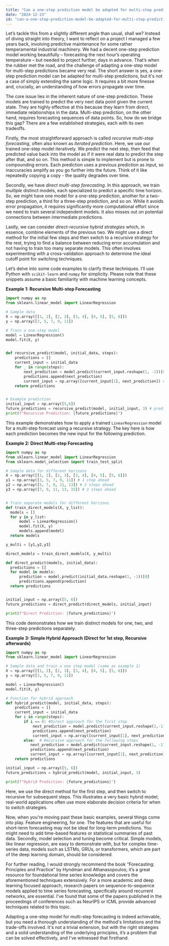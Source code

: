 ```yaml
---
title: "Can a one-step prediction model be adapted for multi-step predictions?"
date: "2024-12-23"
id: "can-a-one-step-prediction-model-be-adapted-for-multi-step-predictions"
---
```


Let’s tackle this from a slightly different angle than usual, shall we? Instead of diving straight into theory, I want to reflect on a project I managed a few years back, involving predictive maintenance for some rather temperamental industrial machinery. We had a decent one-step prediction model working beautifully – forecasting the next hour’s operating temperature – but needed to project further, days in advance. That’s when the rubber met the road, and the challenge of adapting a one-step model for multi-step predictions became very real. The short answer is yes, a one-step prediction model can be adapted for multi-step predictions, but it's not a case of simply extending the same logic. It requires a bit more finesse and, crucially, an understanding of how errors propagate over time.

The core issue lies in the inherent nature of one-step prediction. These models are trained to predict the very next data point given the current state. They are highly effective at this because they learn from direct, immediate relationships in the data. Multi-step prediction, on the other hand, requires forecasting sequences of data points. So, how do we bridge this gap? There are a few established strategies, each with its own tradeoffs.

Firstly, the most straightforward approach is called *recursive multi-step forecasting*, often also known as *iterated prediction*. Here, we use our trained one-step model iteratively. We predict the next step, then feed that predicted value back into the model as if it were real data to predict the step after that, and so on. This method is simple to implement but is prone to compounding errors. Each prediction uses a previous prediction as input, so inaccuracies amplify as you go further into the future. Think of it like repeatedly copying a copy - the quality degrades over time.

Secondly, we have *direct multi-step forecasting*. In this approach, we train *multiple* distinct models, each specialized to predict a specific time horizon. So, we might have one model for a one-step prediction, another for a two-step prediction, a third for a three-step prediction, and so on. While it avoids error propagation, it requires significantly more computational effort since we need to train several independent models. It also misses out on potential connections between intermediate predictions.

Lastly, we can consider *direct-recursive hybrid strategies* which, in essence, combine elements of the previous two. We might use a direct method for the initial few steps and then switch to a recursive strategy for the rest, trying to find a balance between reducing error accumulation and not having to train too many separate models. This often involves experimenting with a cross-validation approach to determine the ideal cutoff point for switching techniques.

Let’s delve into some code examples to clarify these techniques. I’ll use Python with `scikit-learn` and `numpy` for simplicity. Please note that these snippets assume a basic familiarity with machine learning concepts.

**Example 1: Recursive Multi-step Forecasting**

```python
import numpy as np
from sklearn.linear_model import LinearRegression

# Sample data
X = np.array([[1, 2], [2, 3], [3, 4], [4, 5], [5, 6]])
y = np.array([3, 5, 7, 9, 11])

# Train a one-step model
model = LinearRegression()
model.fit(X, y)


def recursive_predict(model, initial_data, steps):
    predictions = []
    current_input = initial_data
    for _ in range(steps):
        next_prediction = model.predict(current_input.reshape(1, -1))[0]
        predictions.append(next_prediction)
        current_input = np.array([current_input[1], next_prediction]) # Assuming two input features
    return predictions


# Example prediction
initial_input = np.array([5,6])
future_predictions = recursive_predict(model, initial_input, 3) # predict 3 steps ahead
print(f"Recursive Prediction: {future_predictions}")
```

This example demonstrates how to apply a trained `LinearRegression` model for a multi-step forecast using a recursive strategy. The key here is how each prediction becomes the new input for the following prediction.

**Example 2: Direct Multi-step Forecasting**

```python
import numpy as np
from sklearn.linear_model import LinearRegression
from sklearn.model_selection import train_test_split

# Sample data for different horizons
X = np.array([[1, 2], [2, 3], [3, 4], [4, 5], [5, 6]])
y1 = np.array([3, 5, 7, 9, 11]) # 1 step ahead
y2 = np.array([5, 7, 9, 11, 13]) # 2 steps ahead
y3 = np.array([7, 9, 11, 13, 15]) # 3 steps ahead


# Train separate models for different horizons
def train_direct_models(X, y_list):
  models = []
  for y in y_list:
      model = LinearRegression()
      model.fit(X, y)
      models.append(model)
  return models

y_multi = [y1,y2,y3]

direct_models = train_direct_models(X, y_multi)

def direct_predict(models, initial_data):
  predictions = []
  for model in models:
      prediction = model.predict(initial_data.reshape(1, -1))[0]
      predictions.append(prediction)
  return predictions


initial_input = np.array([5, 6])
future_predictions = direct_predict(direct_models, initial_input)

print(f"Direct Prediction: {future_predictions}")

```

This code demonstrates how we train distinct models for one, two, and three-step predictions separately.

**Example 3: Simple Hybrid Approach (Direct for 1st step, Recursive afterwards)**

```python
import numpy as np
from sklearn.linear_model import LinearRegression

# Sample data and train a one step model (same as example 1)
X = np.array([[1, 2], [2, 3], [3, 4], [4, 5], [5, 6]])
y = np.array([3, 5, 7, 9, 11])

model = LinearRegression()
model.fit(X, y)

# Function for hybrid approach
def hybrid_predict(model, initial_data, steps):
    predictions = []
    current_input = initial_data
    for i in range(steps):
        if i == 0: #Direct approach for the first step
            next_prediction = model.predict(current_input.reshape(1,-1))[0]
            predictions.append(next_prediction)
            current_input = np.array([current_input[1], next_prediction])
        else:  # Recursive approach for the following steps
           next_prediction = model.predict(current_input.reshape(1, -1))[0]
           predictions.append(next_prediction)
           current_input = np.array([current_input[1], next_prediction])
    return predictions

initial_input = np.array([5, 6])
future_predictions = hybrid_predict(model, initial_input, 3)

print(f"Hybrid Prediction: {future_predictions}")
```

Here, we use the direct method for the first step, and then switch to recursive for subsequent steps. This illustrates a very basic hybrid model; real-world applications often use more elaborate decision criteria for when to switch strategies.

Now, when you're moving past these basic examples, several things come into play. Feature engineering, for one. The features that are useful for short-term forecasting may not be ideal for long-term predictions. You might need to add time-based features or statistical summaries of past data. Secondly, model selection and tuning become critical. Simple models, like linear regression, are easy to demonstrate with, but for complex time-series data, models such as LSTMs, GRUs, or transformers, which are part of the deep learning domain, should be considered.

For further reading, I would strongly recommend the book “Forecasting: Principles and Practice” by Hyndman and Athanasopoulos; it’s a great resource for foundational time series knowledge and covers the aforementioned techniques extensively. For a more academic and deep learning focused approach, research papers on sequence-to-sequence models applied to time series forecasting, specifically around recurrent networks, are essential. I've found that some of the papers published in the proceedings of conferences such as NeurIPS or ICML provide advanced techniques related to this topic.

Adapting a one-step model for multi-step forecasting is indeed achievable, but you need a thorough understanding of the method's limitations and the trade-offs involved. It's not a trivial extension, but with the right strategies and a solid understanding of the underlying principles, it’s a problem that can be solved effectively, and I've witnessed that firsthand.
